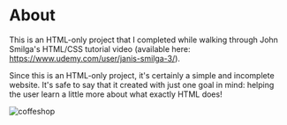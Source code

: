 # About

This is an HTML-only project that I completed while walking through John Smilga's HTML/CSS tutorial video (available here: https://www.udemy.com/user/janis-smilga-3/). 

Since this is an HTML-only project, it's certainly a simple and incomplete website. It's safe to say that it created with just one goal in mind: helping the user learn a little more about what exactly HTML does!

![coffeshop](https://user-images.githubusercontent.com/78116772/126565036-3dba5bf9-27be-4863-a5ba-482b9c7f1de1.png)
